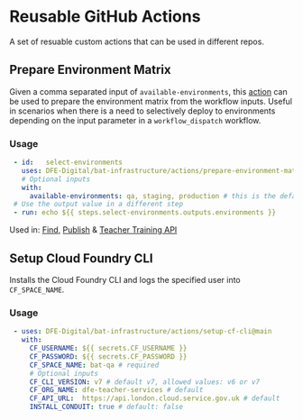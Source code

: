 # Reusable GitHub Actions

A set of resuable custom actions that can be used in different repos.

## Prepare Environment Matrix
Given a comma separated input of `available-environments`, this [action](prepare-environment-matrix/action.yml) can be used to prepare the environment matrix from the workflow inputs.
Useful in scenarios when there is a need to selectively deploy to environments depending on the input parameter in a `workflow_dispatch` workflow.
### Usage
```yml
 - id:   select-environments
   uses: DFE-Digital/bat-infrastructure/actions/prepare-environment-matrix@main
   # Optional inputs
   with:
     available-environments: qa, staging, production # this is the default value
 # Use the output value in a different step
 - run: echo ${{ steps.select-environments.outputs.environments }}
```
Used in: [Find](https://github.com/DFE-Digital/find-teacher-training/blob/master/.github/workflows/deploy.yml#L29), [Publish](https://github.com/DFE-Digital/publish-teacher-training/blob/master/.github/workflows/deploy.yml#L29) & [Teacher Training API](https://github.com/DFE-Digital/teacher-training-api/blob/master/.github/workflows/deploy.yml#L29)

## Setup Cloud Foundry CLI
Installs the Cloud Foundry CLI and logs the specified user into `CF_SPACE_NAME`.
### Usage
```yml
 - uses: DFE-Digital/bat-infrastructure/actions/setup-cf-cli@main
   with:
     CF_USERNAME: ${{ secrets.CF_USERNAME }}
     CF_PASSWORD: ${{ secrets.CF_PASSWORD }}
     CF_SPACE_NAME: bat-qa # required
     # Optional inputs
     CF_CLI_VERSION: v7 # default v7, allowed values: v6 or v7
     CF_ORG_NAME: dfe-teacher-services # default
     CF_API_URL:  https://api.london.cloud.service.gov.uk # default
     INSTALL_CONDUIT: true # default: false
```
